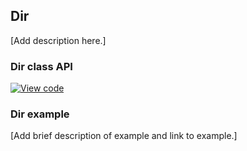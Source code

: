 ## Dir

[Add description here.]

### Dir class API

[![View code](https://www.mbed.com/embed/?type=library)](http://os-doc-builder.test.mbed.com/docs/v5.8/mbed-os-api-doxy/classmbed_1_1_dir.html)

### Dir example

[Add brief description of example and link to example.]
